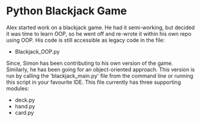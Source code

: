 # Python Blackjack Game

Alex started work on a blackjack game. He had it semi-working, but decided it was time to learn OOP, so he went off and
re-wrote it within his own repo using OOP. His code is still accessible as legacy code in the file:
- Blackjack_OOP.py

Since, Simon has been contributing to his own version of the game. Similarly, he has been going for an object-oriented
approach. This version is run by calling the 'blackjack_main.py' file from the command line or running this script in
your favourite IDE. This file currently has three supporting modules:
- deck.py
- hand.py
- card.py
